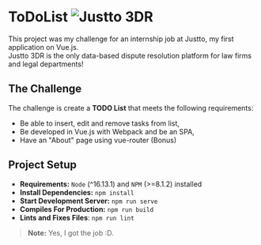 # ToDoList ![Justto 3DR](https://justto.app/img/logo.2e90c3e0.svg)
This project was my challenge for an internship job at Justto, my first application on Vue.js.  
Justto 3DR is the only data-based dispute resolution platform for law firms and legal departments!  

## The Challenge
The challenge is create a **TODO List** that meets the following requirements:  
- Be able to insert, edit and remove tasks from list,  
- Be developed in Vue.js with Webpack and be an SPA,  
- Have an "About" page using vue-router (Bonus)  

## Project Setup
- **Requirements:** `Node` (^16.13.1) and `NPM` (>=8.1.2) installed  
- **Install Dependencies:** `npm install`  
- **Start Development Server:** `npm run serve`  
- **Compiles For Production:** `npm run build`  
- **Lints and Fixes Files**: `npm run lint`  

> **Note:** Yes, I got the job :D. 
